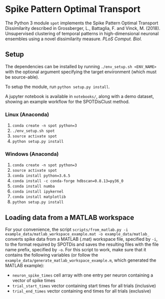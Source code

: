 # Spike Pattern Optimal Transport

The Python 3 module `spot` implements the Spike Pattern Optimal Transport Dissimilarity described in Grossberger, L., Battaglia, F. and Vinck, M. (2018). Unsupervised clustering of temporal patterns in high-dimensional neuronal ensembles using a novel dissimilarity measure. *PLoS Comput. Biol.*


## Setup

The dependencies can be installed by running `./env_setup.sh <ENV_NAME>` with the optional argument specifying the target environment (which must be source-able).

To setup the module, run `python setup.py install`.

A jupyter notebook is available in `notebooks/`, along with a demo dataset, showing an example workflow for the SPOTDisClust method.

### Linux (Anaconda)
1) `conda create -n spot python=3`
1) `./env_setup.sh spot`
1) `source activate spot`
1) `python setup.py install`


### Windows (Anaconda)
1) `conda create -n spot python=3`
1) `source activate spot`
1) `conda install python=3.6.5`
1) `conda install -c conda-forge hdbscan=0.8.13=py36_0`
1) `conda install numba`
1) `conda install ipykernel`
1) `conda install matplotlib`
1) `python setup.py install`


## Loading data from a MATLAB workspace

For your convenience, the script `scripts/from_matlab.py -i example_data/matlab_workspace_example.mat -o example_data/matlab_` converts spike data from a MATLAB (.mat) workspace file, specified by `-i`, to the format required by SPOTDis and saves the resulting files with the file name prefix, specified by `-o`.
For this script to work, make sure that it contains the following variables (or follow the `example_data/generate_matlab_workspace_example.m`, which generated the MATLAB example):
 - `neuron_spike_times` cell array with one entry per neuron containing a vector of spike times
 - `trial_start_times` vector containing start times for all trials (inclusive)
 - `trial_end_times` vector containing end times for all trials (exclusive)
